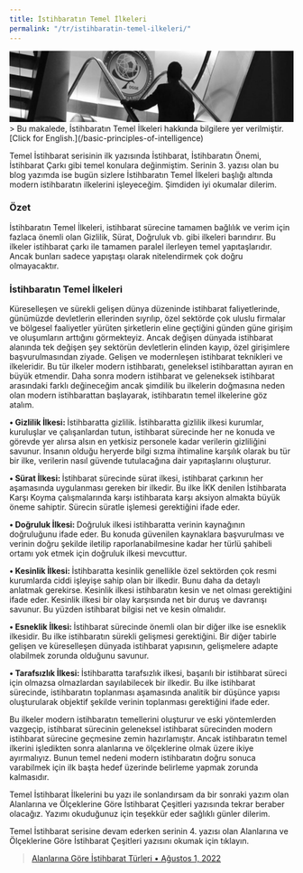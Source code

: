 ```yaml
---
title: İstihbaratın Temel İlkeleri
permalink: "/tr/istihbaratin-temel-ilkeleri/"
---
```


<img src="/images/bpoi-main.png">
> Bu makalede, İstihbaratın Temel İlkeleri hakkında bilgilere yer verilmiştir. [Click for English.](/basic-principles-of-intelligence)

Temel İstihbarat serisinin ilk yazısında İstihbarat, İstihbaratın Önemi, İstihbarat Çarkı gibi temel konulara değinmiştim. Serinin 3. yazısı olan bu blog yazımda ise bugün sizlere İstihbaratın Temel İlkeleri başlığı altında modern istihbaratın ilkelerini işleyeceğim. Şimdiden iyi okumalar dilerim. 

### Özet
İstihbaratın Temel İlkeleri, istihbarat sürecine tamamen bağlılık ve verim için fazlaca önemli olan Gizlilik, Sürat, Doğruluk vb. gibi ilkeleri barındırır. Bu ilkeler istihbarat çarkı ile tamamen paralel ilerleyen temel yapıtaşlarıdır. Ancak bunları sadece yapıştaşı olarak nitelendirmek çok doğru olmayacaktır. 
### İstihbaratın Temel İlkeleri
Küreselleşen ve sürekli gelişen dünya düzeninde istihbarat faliyetlerinde, günümüzde devletlerin ellerinden sıyrılıp, özel sektörde çok uluslu firmalar ve bölgesel faaliyetler yürüten şirketlerin eline geçtiğini günden güne girişim ve oluşumların arttığını görmekteyiz. Ancak değişen dünyada istihbarat alanında tek değişen şey sektörün devletlerin elinden kayıp, özel girişimlere başvurulmasından ziyade. Gelişen ve modernleşen istihbarat teknikleri ve ilkeleridir. Bu tür ilkeler modern istihbaratı, geneleksel istihbarattan ayıran en büyük etmendir. Daha sonra modern istihbarat ve geleneksek istihbarat arasındaki farklı değineceğim ancak şimdilik bu ilkelerin doğmasına neden olan modern istihbarattan başlayarak, istihbaratın temel ilkelerine göz atalım. <br>

<b> • Gizlilik İlkesi: </b>İstihbaratta gizlilik. İstihbaratta gizlilik ilkesi kurumlar, kuruluşlar ve çalışanlardan tutun, istihbarat sürecinde her ne konuda ve görevde yer alırsa alsın en yetkisiz personele kadar verilerin gizliliğini savunur. İnsanın olduğu heryerde bilgi sızma ihtimaline karşılık olarak bu tür bir ilke, verilerin nasıl güvende tutulacağına dair yapıtaşlarını oluşturur.<br>

<b> • Sürat İlkesi: </b>İstihbarat sürecinde sürat ilkesi, istihbarat çarkının her aşamasında uygulanması gereken bir ilkedir. Bu ilke İKK denilen İstihbarata Karşı Koyma çalışmalarında karşı istihbarata karşı aksiyon almakta büyük öneme sahiptir. Sürecin süratle işlemesi gerektiğini ifade eder.<br>

<b> • Doğruluk İlkesi: </b>Doğruluk ilkesi istihbaratta verinin kaynağının doğruluğunu ifade eder. Bu konuda güvenilen kaynaklara başvurulması ve verinin doğru şekilde iletilip raporlanabilmesine kadar her türlü şahibeli ortamı yok etmek için doğruluk ilkesi mevcuttur.<br>

<b> • Kesinlik İlkesi:  </b>İstihbaratta kesinlik genellikle özel sektörden çok resmi kurumlarda ciddi işleyişe sahip olan bir ilkedir. Bunu daha da detaylı anlatmak gerekirse. Kesinlik ilkesi istihbaratın kesin ve net olması gerektiğini ifade eder. Kesinlik ilkesi bir olay karşısında net bir duruş ve davranışı savunur. Bu yüzden istihbarat bilgisi net ve kesin olmalıdır.<br>

<b> • Esneklik İlkesi: </b>İstihbarat sürecinde önemli olan bir diğer ilke ise esneklik ilkesidir. Bu ilke istihbaratın sürekli gelişmesi gerektiğini. Bir diğer tabirle gelişen ve küreselleşen dünyada istihbarat yapısının, gelişmelere adapte olabilmek zorunda olduğunu savunur.<br>

<b> • Tarafsızlık İlkesi: </b>İstihbaratta tarafsızlık ilkesi, başarılı bir istihbarat süreci için olmazsa olmazlardan sayılabilecek bir ilkedir. Bu ilke istihbarat sürecinde, istihbaratın toplanması aşamasında analitik bir düşünce yapısı oluşturularak objektif şekilde verinin toplanması gerektiğini ifade eder. <br>


Bu ilkeler modern istihbaratın temellerini oluşturur ve eski yöntemlerden vazgeçip, istihbarat sürecinin geleneksel istihbarat sürecinden modern istihbarat sürecine geçmesine zemin hazırlamıştır. Ancak istihbaratın temel ilkerini işledikten sonra alanlarına ve ölçeklerine olmak üzere ikiye ayırmalıyız. Bunun temel nedeni modern istihbaratın doğru sonuca varabilmek için ilk başta hedef üzerinde belirleme yapmak zorunda kalmasıdır. 

Temel İstihbarat İlkelerini bu yazı ile sonlandırsam da bir sonraki yazım olan Alanlarına ve Ölçeklerine Göre İstihbarat Çeşitleri yazısında tekrar beraber olacağız. Yazımı okuduğunuz için teşekkür eder sağlıklı günler dilerim.
<br>

Temel İstihbarat serisine devam ederken serinin 4. yazısı olan Alanlarına ve Ölçeklerine Göre İstihbarat Çeşitleri yazısını okumak için tıklayın.
> [Alanlarına Göre İstihbarat Türleri • Ağustos 1, 2022](/tr/alanlarina-gore-istihbarat/)
